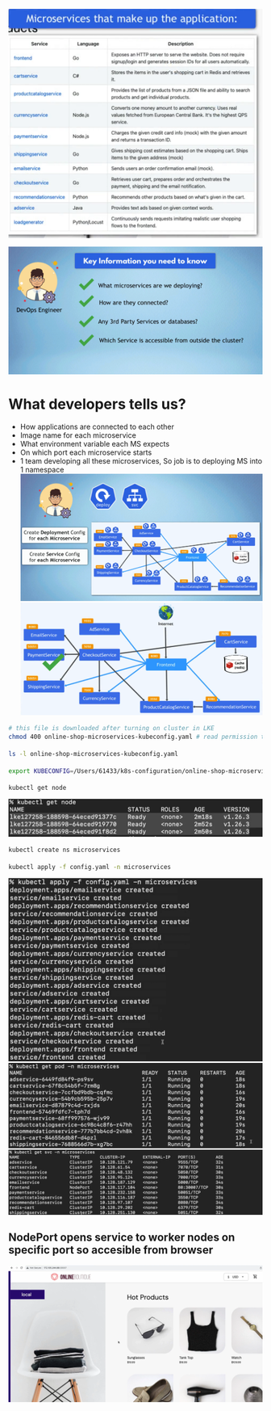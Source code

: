 ![alt text](/assets/Microservices-languages.png)

![Microservices-Key-Information.png](/assets/Microservices-Key-Information.png)

# What developers tells us?
- How applications are connected to each other
- Image name for each microservice
- What environment variable each MS expects
- On which port each microservice starts
- 1 team developing all these microservices, So job is to deploying MS into 1 namespace
![Microservices-Config-Creation.png](/assets/Microservices-Config-Creation.png)
![Microservices-Port-App](/assets/Microservices-Port-App.png)

```bash
# this file is downloaded after turning on cluster in LKE
chmod 400 online-shop-microservices-kubeconfig.yaml # read permission to just us

ls -l online-shop-microservices-kubeconfig.yaml

export KUBECONFIG=/Users/61433/k8s-configuration/online-shop-microservices-kubeconfig.yaml

kubectl get node

```
![Microservices-LKE-nodes](/assets/Microservices-LKE-nodes.png)

```bash
kubectl create ns microservices

kubectl apply -f config.yaml -n microservices
```
![MS-k8s-deployment-LKE](/assets/MS-k8s-deployment-LKE.png)
![MS-k8s-deployment-LKE-pods](/assets/MS-k8s-deployment-LKE-pods.png)
![MS-k8s-deployment-LKE-svc](/assets/MS-k8s-deployment-LKE-svc.png)
## NodePort opens service to worker nodes on specific port so accesible from browser
![MS-k8s-deployment-LKE-IP](/assets/MS-k8s-deployment-LKE-IP.png)